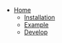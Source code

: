 * [Home](/)
    * [Installation](/#installation)
    * [Example](/#example)
    * [Develop](/#for-developers)
